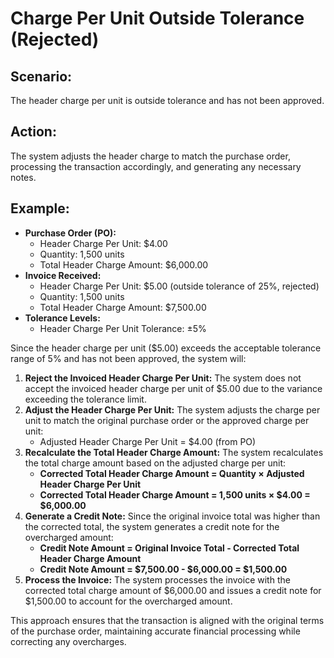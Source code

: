# Charge Per Unit Outside Tolerance (Rejected)

## Scenario:

The header charge per unit is outside tolerance and has not been approved.

## Action:

The system adjusts the header charge to match the purchase order, processing the transaction accordingly, and generating any necessary notes.

## Example:

* **Purchase Order (PO):**
  * Header Charge Per Unit: $4.00
  * Quantity: 1,500 units
  * Total Header Charge Amount: $6,000.00
* **Invoice Received:**
  * Header Charge Per Unit: $5.00 (outside tolerance of 25%, rejected)
  * Quantity: 1,500 units
  * Total Header Charge Amount: $7,500.00
* **Tolerance Levels:**
  * Header Charge Per Unit Tolerance: ±5%

Since the header charge per unit ($5.00) exceeds the acceptable tolerance range of 5% and has not been approved, the system will:

1. **Reject the Invoiced Header Charge Per Unit:** The system does not accept the invoiced header charge per unit of $5.00 due to the variance exceeding the tolerance limit.
2. **Adjust the Header Charge Per Unit:** The system adjusts the charge per unit to match the original purchase order or the approved charge per unit:
   * Adjusted Header Charge Per Unit = $4.00 (from PO)
3. **Recalculate the Total Header Charge Amount:** The system recalculates the total charge amount based on the adjusted charge per unit:
   * **Corrected Total Header Charge Amount = Quantity × Adjusted Header Charge Per Unit**
   * **Corrected Total Header Charge Amount = 1,500 units × $4.00 = $6,000.00**
4. **Generate a Credit Note:** Since the original invoice total was higher than the corrected total, the system generates a credit note for the overcharged amount:
   * **Credit Note Amount = Original Invoice Total - Corrected Total Header Charge Amount**
   * **Credit Note Amount = $7,500.00 - $6,000.00 = $1,500.00**
5. **Process the Invoice:** The system processes the invoice with the corrected total charge amount of $6,000.00 and issues a credit note for $1,500.00 to account for the overcharged amount.

This approach ensures that the transaction is aligned with the original terms of the purchase order, maintaining accurate financial processing while correcting any overcharges.

